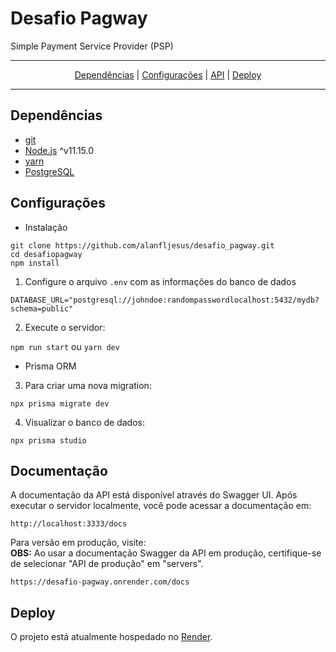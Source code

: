 # Desafio Pagway

Simple Payment Service Provider (PSP)

---

<p align="center">
<a href="#dependências">Dependências</a> | 
<a href="#configurações">Configurações</a> | 
<a href="#documentação">API</a> |
<a href="#deploy">Deploy</a> 
</p>

---

## Dependências

- [git](https://git-scm.com/downloads)
- [Node.js](https://nodejs.org/en/download/) ^v11.15.0
- [yarn](https://yarnpkg.com/en/)
- [PostgreSQL](https://www.postgresql.org/download/)

## Configurações
 - Instalação
```
git clone https://github.com/alanfljesus/desafio_pagway.git
cd desafiopagway
npm install
```
1. Configure o arquivo `.env` com as informações do banco de dados

```
DATABASE_URL="postgresql://johndoe:randompasswordlocalhost:5432/mydb?schema=public"
```

2. Execute o servidor:

```npm run start``` ou  ```yarn dev```

- Prisma ORM

3. Para criar uma nova migration:
   
```npx prisma migrate dev```

4. Visualizar o banco de dados:
   
```npx prisma studio```

## Documentação
A documentação da API está disponível através do Swagger UI. Após executar o servidor localmente, você pode acessar a documentação em:
```
http://localhost:3333/docs
```
Para versão em produção, visite: </br>
**OBS:** Ao usar a documentação Swagger da API em produção, certifique-se de selecionar "API de produção" em "servers".
```
https://desafio-pagway.onrender.com/docs
```

## Deploy
O projeto está atualmente hospedado no <a href="https://render.com">Render</a>.
